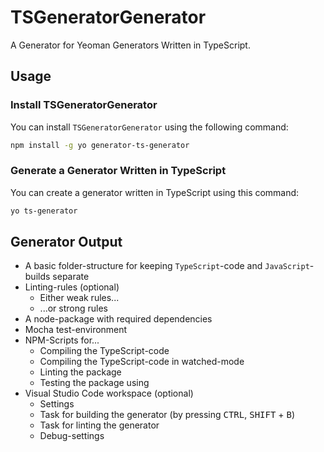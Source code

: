 # TSGeneratorGenerator
A Generator for Yeoman Generators Written in TypeScript.

## Usage
### Install TSGeneratorGenerator
You can install `TSGeneratorGenerator` using the following command:

```bash
npm install -g yo generator-ts-generator
```

### Generate a Generator Written in TypeScript
You can create a generator written in TypeScript using this command:

```bash
yo ts-generator
```

## Generator Output
  - A basic folder-structure for keeping `TypeScript`-code and `JavaScript`-builds separate
  - Linting-rules (optional)
    - Either weak rules...
    - ...or strong rules
  - A node-package with required dependencies
  - Mocha test-environment
  - NPM-Scripts for...
    - Compiling the TypeScript-code
    - Compiling the TypeScript-code in watched-mode
    - Linting the package
    - Testing the package using
 - Visual Studio Code workspace (optional)
    - Settings
    - Task for building the generator (by pressing <kbd>CTRL</kbd>, <kbd>SHIFT</kbd> + <kbd>B</kbd>)
    - Task for linting the generator
    - Debug-settings 